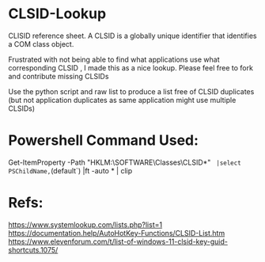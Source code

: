 # CLSID-Lookup
CLISID reference sheet. A CLSID is a globally unique identifier that identifies a COM class object.

Frustrated with not being able to find what applications use what corresponding CLSID , I made this as a nice lookup. Please feel free to fork and contribute missing CLSIDs

Use the python script and raw list to produce a list free of CLSID duplicates (but not application duplicates as same application might use multiple CLSIDs)

# Powershell Command Used: 
Get-ItemProperty -Path "HKLM:\SOFTWARE\Classes\CLSID\*" `
    |select PSChildName,`(default`) |ft -auto * | clip

# Refs: 
https://www.systemlookup.com/lists.php?list=1  
https://documentation.help/AutoHotKey-Functions/CLSID-List.htm  
https://www.elevenforum.com/t/list-of-windows-11-clsid-key-guid-shortcuts.1075/  
